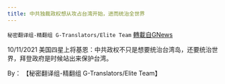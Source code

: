 ```yaml
---
title: 中共独裁政权想从攻占台湾开始，进而统治全世界
---
```

`秘密翻译组-精翻组 G-Translators/Elite Team` [轉載自GNews](https://gnews.org/zh-hans/1593362/)

10/11/2021 美国四星上将基恩：中共政权不只是想要统治台湾岛，还要统治世界，拜登政府是时候站出来保护台湾。

By： 【秘密翻译组-精翻组 G-Translators/Elite Team】
